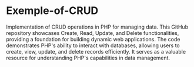 # Exemple-of-CRUD
Implementation of CRUD operations in PHP for managing data. This GitHub repository showcases Create, Read, Update, and Delete functionalities, providing a foundation for building dynamic web applications. The code demonstrates PHP's ability to interact with databases, allowing users to create, view, update, and delete records efficiently. It serves as a valuable resource for understanding PHP's capabilities in data management.
